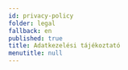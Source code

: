 ```yaml
---
id: privacy-policy
folder: legal
fallback: en
published: true
title: Adatkezelési tájékoztató
menutitle: null
---
```

